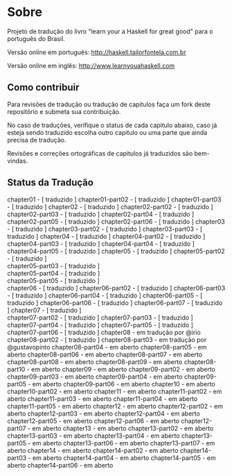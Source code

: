 Sobre
============

Projeto de tradução do livro "learn your a Haskell for great good" para o português do Brasil.

Versão online em português:
http://haskell.tailorfontela.com.br

Versão online em inglês:
http://www.learnyouahaskell.com


Como contribuir
-----------------
Para revisões de tradução ou tradução de capitulos faça um fork deste repositório e submeta sua contribuição.

No caso de traduções, verifique o status de cada capitulo abaixo, caso já esteja sendo traduzido escolha outro capitulo ou uma parte que ainda precisa de tradução.

 
Revisões e correções ortográficas de capitulos já traduzidos são bem-vindas.


Status da Tradução
-------------------

chapter01 	 - [ traduzido ]
chapter01-part02 - [ traduzido ]
chapter01-part03 - [ traduzido ]
chapter02 	 - [ traduzido ]
chapter02-part02 - [ traduzido ]
chapter02-part03 - [ traduzido ]
chapter02-part04 - [ traduzido ]
chapter02-part05 - [ traduzido ]
chapter02-part06 - [ traduzido ]
chapter03 	 - [ traduzido ]
chapter03-part02 - [ traduzido ]
chapter03-part03 - [ traduzido ]
chapter04 	 - [ traduzido ]
chapter04-part02 - [ traduzido ]
chapter04-part03 - [ traduzido ]
chapter04-part04 - [ traduzido ]
chapter04-part05 - [ traduzido ]
chapter05 	 - [ traduzido ]
chapter05-part02 - [ traduzido ]	
chapter05-part03 - [ traduzido ]	
chapter05-part04 - [ traduzido ]	
chapter05-part05 - [ traduzido ]	
chapter06	 - [ traduzido ]
chapter06-part02 - [ traduzido ]
chapter06-part03 - [ traduzido ]
chapter06-part04 - [ traduzido ]
chapter06-part05 - [ traduzido ]
chapter06-part06 - [ traduzido ]
chapter06-part07 - [ traduzido ]
chapter07 	 - [ traduzido ]	 
chapter07-part02 - [ traduzido ]
chapter07-part03 - [ traduzido ]
chapter07-part04 - [ traduzido ]
chapter07-part05 - [ traduzido ]
chapter07-part06 - [ traduzido ]
chapter08 	 - em tradução por @irio
chapter08-part02 - [ traduzido ]
chapter08-part03 - em tradução por @gustavopinto
chapter08-part04 - em aberto
chapter08-part05 - em aberto
chapter08-part06 - em aberto
chapter08-part07 - em aberto
chapter08-part08 - em aberto
chapter08-part09 - em aberto
chapter08-part10 - em aberto
chapter09 	 - em aberto
chapter09-part02 - em aberto
chapter09-part03 - em aberto
chapter09-part04 - em aberto
chapter09-part05 - em aberto
chapter09-part06 - em aberto
chapter10 	 - em aberto
chapter10-part02 - em aberto
chapter11 	 - em aberto
chapter11-part02 - em aberto
chapter11-part03 - em aberto
chapter11-part04 - em aberto
chapter11-part05 - em aberto
chapter12 	 - em aberto
chapter12-part02 - em aberto
chapter12-part03 - em aberto
chapter12-part04 - em aberto
chapter12-part05 - em aberto
chapter12-part06 - em aberto
chapter12-part07 - em aberto
chapter13 	 - em aberto
chapter13-part02 - em aberto
chapter13-part03 - em aberto
chapter13-part04 - em aberto
chapter13-part05 - em aberto
chapter13-part06 - em aberto
chapter13-part07 - em aberto
chapter14 	 - em aberto
chapter14-part02 - em aberto
chapter14-part03 - em aberto
chapter14-part04 - em aberto
chapter14-part05 - em aberto
chapter14-part06 - em aberto
